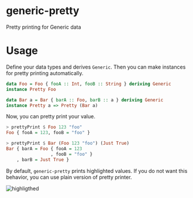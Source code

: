 # generic-pretty

Pretty printing for Generic data

# Usage

Define your data types and derives `Generic`.
Then you can make instances for pretty printing automatically.

```hs
data Foo = Foo { fooA :: Int, fooB :: String } deriving Generic
instance Pretty Foo

data Bar a = Bar { barA :: Foo, barB :: a } deriving Generic
instance Pretty a => Pretty (Bar a)
```

Now, you can pretty print your value.

```hs
> prettyPrint $ Foo 123 "foo"
Foo { fooA = 123, fooB = "foo" }

> prettyPrint $ Bar (Foo 123 "foo") (Just True)
Bar { barA = Foo { fooA = 123
                 , fooB = "foo" }
    , barB = Just True }
```

By default, `generic-pretty` prints highlighted values.
If you do not want this behavior, you can use plain version of pretty printer.

![highligthed](https://raw.githubusercontent.com/tanakh/generic-pretty/master/img/terminal.png)
